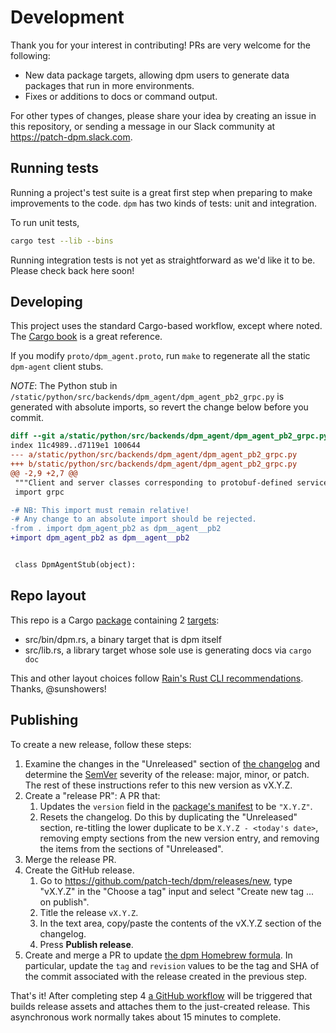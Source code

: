 # Development

Thank you for your interest in contributing! PRs are very welcome for the following:

- New data package targets, allowing dpm users to generate data packages that run in more environments.
- Fixes or additions to docs or command output.

For other types of changes, please share your idea by creating an issue in this repository, or sending a message in our Slack community at https://patch-dpm.slack.com.

## Running tests

Running a project's test suite is a great first step when preparing to make improvements to the code. `dpm` has two kinds of tests: unit and integration.

To run unit tests,
```sh
cargo test --lib --bins
```

Running integration tests is not yet as straightforward as we'd like it to be. Please check back here soon!

## Developing

This project uses the standard Cargo-based workflow, except where noted. The [Cargo book](https://doc.rust-lang.org/stable/cargo/) is a great reference.

If you modify `proto/dpm_agent.proto`, run `make` to regenerate all the static `dpm-agent` client stubs.

*NOTE*: The Python stub in
`/static/python/src/backends/dpm_agent/dpm_agent_pb2_grpc.py` is generated with
absolute imports, so revert the change below before you commit.
```diff
diff --git a/static/python/src/backends/dpm_agent/dpm_agent_pb2_grpc.py b/static/python/src/backends/dpm_agent/dpm_agent_pb2_grpc.py
index 11c4989..d7119e1 100644
--- a/static/python/src/backends/dpm_agent/dpm_agent_pb2_grpc.py
+++ b/static/python/src/backends/dpm_agent/dpm_agent_pb2_grpc.py
@@ -2,9 +2,7 @@
 """Client and server classes corresponding to protobuf-defined services."""
 import grpc

-# NB: This import must remain relative!
-# Any change to an absolute import should be rejected.
-from . import dpm_agent_pb2 as dpm__agent__pb2
+import dpm_agent_pb2 as dpm__agent__pb2


 class DpmAgentStub(object):
```

## Repo layout

This repo is a Cargo [package](https://doc.rust-lang.org/cargo/appendix/glossary.html#package) containing 2 [targets](https://doc.rust-lang.org/cargo/reference/cargo-targets.html):
- src/bin/dpm.rs, a binary target that is dpm itself
- src/lib.rs, a library target whose sole use is generating docs via `cargo doc`

This and other layout choices follow [Rain's Rust CLI recommendations](https://rust-cli-recommendations.sunshowers.io/). Thanks, @sunshowers!

## Publishing

To create a new release, follow these steps:

1. Examine the changes in the "Unreleased" section of [the changelog](./CHANGELOG.md) and determine the [SemVer](https://semver.org/spec/v2.0.0.html) severity of the release: major, minor, or patch. The rest of these instructions refer to this new version as vX.Y.Z.
2. Create a "release PR": A PR that:
   1. Updates the `version` field in the [package's manifest](./Cargo.toml) to be `"X.Y.Z"`.
   2. Resets the changelog. Do this by duplicating the "Unreleased" section, re-titling the lower duplicate to be `X.Y.Z - <today's date>`, removing empty sections from the new version entry, and removing the items from the sections of "Unreleased".
3. Merge the release PR.
4. Create the GitHub release.
   1. Go to https://github.com/patch-tech/dpm/releases/new, type "vX.Y.Z" in the "Choose a tag" input and select "Create new tag ... on publish".
   2. Title the release `vX.Y.Z`.
   3. In the text area, copy/paste the contents of the vX.Y.Z section of the changelog.
   4. Press **Publish release**.
5. Create and merge a PR to update [the dpm Homebrew formula](https://github.com/patch-tech/homebrew-tap/blob/main/Formula/dpm.rb). In particular, update the `tag` and `revision` values to be the tag and SHA of the commit associated with the release created in the previous step.

That's it! After completing step 4 [a GitHub workflow](https://github.com/patch-tech/dpm/blob/main/.github/workflows/release.yml) will be triggered that builds release assets and attaches them to the just-created release. This asynchronous work normally takes about 15 minutes to complete.
